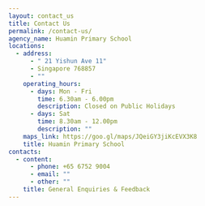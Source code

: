 ```yaml
---
layout: contact_us
title: Contact Us
permalink: /contact-us/
agency_name: Huamin Primary School
locations:
  - address:
      - " 21 Yishun Ave 11"
      - Singapore 768857
      - ""
    operating_hours:
      - days: Mon - Fri
        time: 6.30am - 6.00pm
        description: Closed on Public Holidays
      - days: Sat
        time: 8.30am - 12.00pm
        description: ""
    maps_link: https://goo.gl/maps/JQeiGY3jiKcEVX3K8
    title: Huamin Primary School
contacts:
  - content:
      - phone: +65 6752 9004
      - email: ""
      - other: ""
    title: General Enquiries & Feedback
---
```


